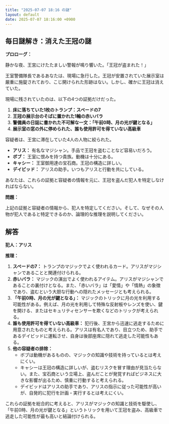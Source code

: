 ```yaml
---
title: "2025-07-07 18:16 の謎"
layout: default
date: 2025-07-07 18:16:00 +0900
---
```

## 毎日謎解き：消えた王冠の謎

**プロローグ：**

静かな夜、王宮にけたたましい警報が鳴り響いた。「王冠が盗まれた！」

王室警備隊長であるあなたは、現場に急行した。王冠が安置されていた展示室は厳重に施錠されており、こじ開けられた形跡はない。しかし、確かに王冠は消えていた。

現場に残されていたのは、以下の4つの証拠だけだった。

1.  **床に落ちていた1枚のトランプ：スペードの7**
2.  **王冠の展示台のそばに置かれた1輪の赤いバラ**
3.  **警備員の日誌に書かれた不可解な一文：「午前0時、月の光が鍵となる」**
4.  **展示室の窓の外に停められた、誰も使用許可を得ていない高級車**

容疑者は、王宮に滞在していた4人の人物に絞られた。

*   **アリス：** 有名なマジシャン。手品で王冠を盗むことなど容易いだろう。
*   **ボブ：** 王室に恨みを持つ貴族。動機は十分にある。
*   **キャシー：** 王室御用達の宝石商。王冠の構造に詳しい。
*   **デイビッド：** アリスの助手。いつもアリスと行動を共にしている。

あなたは、これらの証拠と容疑者の情報を元に、王冠を盗んだ犯人を特定しなければならない。

**問題：**

上記の証拠と容疑者の情報から、犯人を特定してください。そして、なぜその人物が犯人であると特定できるのか、論理的な推理を説明してください。

## 解答

**犯人：アリス**

**推理：**

1.  **スペードの7：** トランプのマジックでよく使われるカード。アリスがマジシャンであることと関連付けられる。
2.  **赤いバラ：** マジックの演出でよく使われるアイテム。アリスがマジシャンであることの裏付けとなる。また、「赤いバラ」は「愛情」や「情熱」の象徴であり、盗むという大胆な行動への隠れたメッセージとも考えられる。
3.  **「午前0時、月の光が鍵となる」：** マジックのトリックに月の光を利用する可能性がある。例えば、月の光を利用して特殊な反射板やレンズを使い、鍵を開ける、またはセキュリティセンサーを欺くなどのトリックが考えられる。
4.  **誰も使用許可を得ていない高級車：** 犯行後、王宮から迅速に逃走するために用意されたものと考えられる。アリスは有名人であり、目立つため、助手であるデイビッドに運転させ、自身は後部座席に隠れて逃走した可能性もある。
5.  **他の容疑者の排除：**
    *   ボブは動機があるものの、マジックの知識や技術を持っているとは考えにくい。
    *   キャシーは王冠の構造に詳しいが、盗むリスクを冒す理由が見当たらない。また、宝石商という立場上、盗んだことが発覚すればビジネスに大きな影響が出るため、慎重に行動すると考えられる。
    *   デイビッドはアリスの助手であり、アリスの指示に従った可能性が高いが、自発的に犯行を計画・実行するとは考えにくい。

これらの証拠を総合的に考えると、アリスがマジックの知識と技術を駆使し、「午前0時、月の光が鍵となる」というトリックを用いて王冠を盗み、高級車で逃走した可能性が最も高いと結論付けられる。
